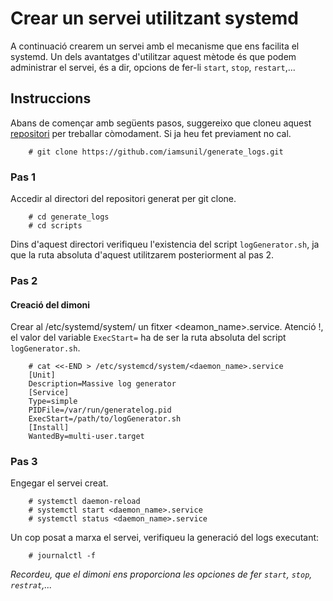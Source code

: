 # Crear un servei utilitzant systemd  
A continuació crearem un servei amb el mecanisme que ens facilita el systemd. Un dels avantatges d'utilitzar aquest mètode és que podem administrar el servei, és a dir, opcions de fer-li `start`, `stop`, `restart`,...  

## Instruccions 
Abans de començar amb següents pasos, suggereixo que cloneu aquest [repositori](https://github.com/iamsunil/generate_logs.git) per treballar còmodament. Si ja heu fet previament no cal.  

		# git clone https://github.com/iamsunil/generate_logs.git
### Pas 1 
Accedir al directori del repositori generat per git clone.  
  
		# cd generate_logs  
		# cd scripts  
	   
Dins d'aquest directori verifiqueu l'existencia del script `logGenerator.sh`, ja que la ruta absoluta d'aquest utilitzarem posteriorment al pas 2.  
		
### Pas 2
#### Creació del dimoni 
Crear al /etc/systemd/system/ un fitxer <deamon_name>.service. Atenció !, el valor del variable `ExecStart=` ha de ser la ruta absoluta del script `logGenerator.sh`.  
  
		# cat <<-END > /etc/systemcd/system/<daemon_name>.service  
		[Unit]  
		Description=Massive log generator   
		[Service]  
		Type=simple  
		PIDFile=/var/run/generatelog.pid  
		ExecStart=/path/to/logGenerator.sh  
		[Install]  
		WantedBy=multi-user.target  
	
### Pas 3 
Engegar el servei creat.  
 
		# systemctl daemon-reload  
		# systemctl start <daemon_name>.service  
		# systemctl status <daemon_name>.service  
		
Un cop posat a marxa el servei, verifiqueu la generació del logs executant:  
  
		# journalctl -f  

*Recordeu, que el dimoni ens proporciona les opciones de fer `start`, `stop`, `restrat`,...*
